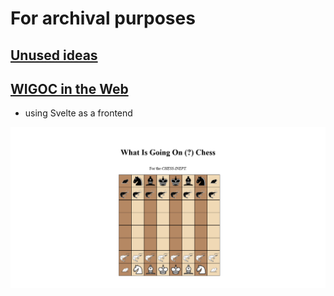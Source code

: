 # For archival purposes

## [Unused ideas](unused.md)

## [WIGOC in the Web](webPrototype)

* using Svelte as a frontend

![](asset/screenshot1.png)

